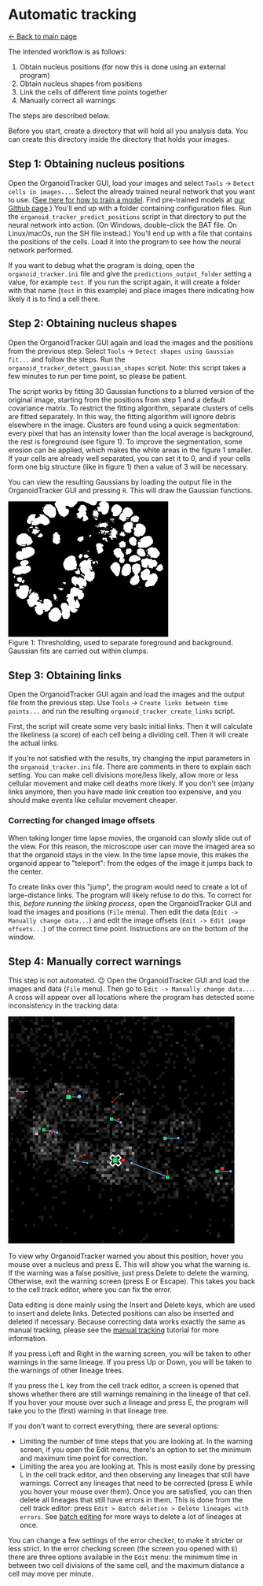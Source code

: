 # Automatic tracking
[← Back to main page](INDEX.md)

The intended workflow is as follows:

1. Obtain nucleus positions (for now this is done using an external program)
2. Obtain nucleus shapes from positions
3. Link the cells of different time points together
4. Manually correct all warnings

The steps are described below.

Before you start, create a directory that will hold all you analysis data. You can create this directory inside the directory that holds your images.

Step 1: Obtaining nucleus positions
-----------------------------------

Open the OrganoidTracker GUI, load your images and select `Tools` -> `Detect cells in images...`. Select the already trained neural network that you want to use. ([See here for how to train a model](./TRAINING_THE_NETWORK.md). Find pre-trained models at [our Github page](https://github.com/jvzonlab/OrganoidTracker).) You'll end up with a folder containing configuration files. Run the `organoid_tracker_predict_positions` script in that directory to put the neural network into action. (On Windows, double-click the BAT file. On Linux/macOs, run the SH file instead.) You'll end up with a file that contains the positions of the cells. Load it into the program to see how the neural network performed.

If you want to debug what the program is doing, open the `organoid_tracker.ini` file and give the `predictions_output_folder` setting a value, for example `test`. If you run the script again, it will create a folder with that name (`test` in this example) and place images there indicating how likely it is to find a cell there.

Step 2: Obtaining nucleus shapes
--------------------------------

Open the OrganoidTracker GUI again and load the images and the positions from the previous step. Select `Tools` -> `Detect shapes using Gaussian fit...` and follow the steps. Run the `organoid_tracker_detect_gaussian_shapes` script. Note: this script takes a few minutes to run per time point, so please be patient.

The script works by fitting 3D Gaussian functions to a blurred version of the original image, starting from the positions from step 1 and a default covariance matrix. To restrict the fitting algorithm, separate clusters of cells are fitted separately. In this way, the fitting algorithm will ignore debris elsewhere in the image. Clusters are found using a quick segmentation: every pixel that has an intensity lower than the local average is background, the rest is foreground (see figure 1). To improve the segmentation, some erosion can be applied, which makes the white areas in the figure 1 smaller. If your cells are already well separated, you can set it to 0, and if your cells form one big structure (like in figure 1) then a value of 3 will be necessary.

You can view the resulting Gaussians by loading the output file in the OrganoidTracker GUI and pressing `R`. This will draw the Gaussian functions.

![Thresholding](images/thresholding.png)  
Figure 1: Thresholding, used to separate foreground and background. Gaussian fits are carried out within clumps.

Step 3: Obtaining links
-----------------------

Open the OrganoidTracker GUI again and load the images and the output file from the previous step. Use `Tools` -> `Create links between time points...` and run the resulting `organoid_tracker_create_links` script.

First, the script will create some very basic initial links. Then it will calculate the likeliness (a score) of each cell being a dividing cell. Then it will create the actual links.

If you're not satisfied with the results, try changing the input parameters in the `organoid_tracker.ini` file. There are comments in there to explain each setting. You can make cell divisions more/less likely, allow more or less cellular movement and make cell deaths more likely. If you don't see (m)any links anymore, then you have made link creation too expensive, and you should make events like cellular movement cheaper.

### Correcting for changed image offsets
When taking longer time lapse movies, the organoid can slowly slide out of the view. For this reason, the microscope user can move the imaged area so that the organoid stays in the view. In the time lapse movie, this makes the organoid appear to "teleport": from the edges of the image it jumps back to the center.

To create links over this "jump", the program would need to create a lot of large-distance links. The program will likely refuse to do this. To correct for this, *before running the linking process*, open the OrganoidTracker GUI and load the images and positions (`File` menu). Then edit the data (`Edit -> Manually change data...`) and edit the image offsets (`Edit -> Edit image offsets...`) of the correct time point. Instructions are on the bottom of the window.

Step 4: Manually correct warnings
---------------------------------

This step is not automated. 😉 Open the OrganoidTracker GUI and load the images and data (`File` menu). Then go to `Edit -> Manually change data...`. A cross will appear over all locations where the program has detected some inconsistency in the tracking data:

![Example of a warning](images/warning.png)

To view why OrganoidTracker warned you about this position, hover you mouse over a nucleus and press E. This will show you what the warning is. If the warning was a false positive, just press Delete to delete the warning. Otherwise, exit the warning screen (press E or Escape). This takes you back to the cell track editor, where you can fix the error.

Data editing is done mainly using the Insert and Delete keys, which are used to insert and delete links. Detected positions can also be inserted and deleted if necessary. Because correcting data works exactly the same as manual tracking, please see the [manual tracking](MANUAL_TRACKING.md) tutorial for more information.

If you press Left and Right in the warning screen, you will be taken to other warnings in the same lineage. If you press Up or Down, you will be taken to the warnings of other lineage trees.

If you press the L key from the cell track editor, a screen is opened that shows whether there are still warnings remaining in the lineage of that cell. If you hover your mouse over such a lineage and press E, the program will take you to the (first) warning in that lineage tree.

If you don't want to correct everything, there are several options:
* Limiting the number of time steps that you are looking at. In the warning screen, if you open the Edit menu, there's an option to set the minimum and maximum time point for correction.
* Limiting the area you are looking at. This is most easily done by pressing L in the cell track editor, and then observing any lineages that still have warnings. Correct any lineages that need to be corrected (press E while you hover your mouse over them). Once you are satisfied, you can then delete all lineages that still have errors in them. This is done from the cell track editor: press `Edit > Batch deletion > Delete lineages with errors`. See [batch editing](BATCH_OPERATIONS.md) for more ways to delete a lot of lineages at once.

You can change a few settings of the error checker, to make it stricter or less strict. In the error checking screen (the screen you opened with `E`) there are three options available in the `Edit` menu: the minimum time in between two cell divisions of the same cell, and the maximum distance a cell may move per minute.
